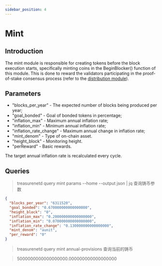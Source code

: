 ```yaml
---
sidebar_position: 4
---
```


# Mint

## Introduction

The mint module is responsible for creating tokens before the block execution starts, specifically minting coins in the BeginBlocker() function of this module. This is done to reward the validators participating in the proof-of-stake consensus process (refer to the [distribution module](./distribution.md)).

## Parameters

- "blocks_per_year" - The expected number of blocks being produced per year;
- "goal_bonded" - Goal of bonded tokens in percentage;
- "inflation_max" - Maximum annual inflation rate;
- "inflation_min" - Minimum annual inflation rate;
- "inflation_rate_change" - Maximum annual change in inflation rate;
- "mint_denom" - Type of on-chain asset.
- "height_block" - Monitoring height.
- "perReward" - Basic rewards.

The target annual inflation rate is recalculated every cycle.

## Queries

> treasurenetd query mint params --home --output json | jq 查询铸币参数

```json
{
  "blocks_per_year": "6311520",
  "goal_bonded": "0.670000000000000000",
  "height_block": "0",
  "inflation_max": "0.200000000000000000",
  "inflation_min": "0.070000000000000000",
  "inflation_rate_change": "0.130000000000000000",
  "mint_denom": "aunit",
  "per_reward": "0"
}
```

> treasurenetd query mint annual-provisions 查询当前的铸币

> 5000000000000000000.000000000000000000
